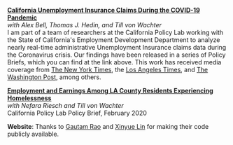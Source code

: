 __[California Unemployment Insurance Claims During the COVID-19 Pandemic](https://www.capolicylab.org/california-unemployment-insurance-claims-during-the-covid-19-pandemic/)__  
*with Alex Bell, Thomas J. Hedin, and Till von Wachter*   
I am part of a team of researchers at the California Policy Lab working with the State of California's Employment Development Department to analyze nearly real-time administrative Unemployment Insurance claims data during the Coronavirus crisis. Our findings have been released in a series of Policy Briefs, which you can find at the link above. This work has received media coverage from [The New York Times](https://www.nytimes.com/2020/09/16/business/economy/unemployment-claims-numbers.html), the [Los Angeles Times](https://www.washingtonpost.com/business/2020/04/30/weekly-jobless-claims-unemployment/), and [The Washington Post](https://www.washingtonpost.com/business/2020/04/30/weekly-jobless-claims-unemployment/), among others.

__[Employment and Earnings Among LA County Residents Experiencing Homelessness](https://www.capolicylab.org/employment-among-la-county-residents-experiencing-homelessness/)__   
*with Nefara Riesch and Till von Wachter*   
California Policy Lab Policy Brief, February 2020

__Website__: Thanks to [Gautam Rao](https://gautam-rao.com/) and [Xinyue Lin](https://xinyue-lin.com/) for making their code publicly available.

